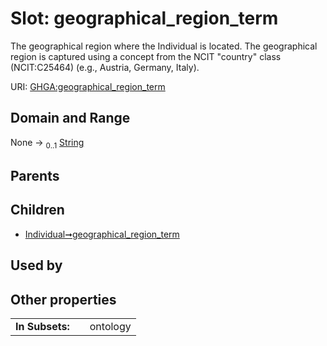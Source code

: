 
# Slot: geographical_region_term


The geographical region where the Individual is located. The geographical region is captured using a concept from the NCIT "country" class (NCIT:C25464) (e.g., Austria, Germany, Italy).

URI: [GHGA:geographical_region_term](https://w3id.org/GHGA/geographical_region_term)


## Domain and Range

None &#8594;  <sub>0..1</sub> [String](types/String.md)

## Parents


## Children

 *  [Individual➞geographical_region_term](Individual_geographical_region_term.md)

## Used by


## Other properties

|  |  |  |
| --- | --- | --- |
| **In Subsets:** | | ontology |

